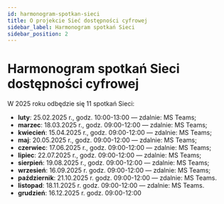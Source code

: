 ```yaml
---
id: harmonogram-spotkan-sieci
title: O projekcie Sieć dostępności cyfrowej
sidebar_label: Harmonogram spotkań Sieci
sidebar_position: 2 
---
```


# Harmonogram spotkań Sieci dostępności cyfrowej

W 2025 roku odbędzie się 11 spotkań Sieci:

- **luty**: 25.02.2025 r., godz. 10:00-13:00 — zdalnie: MS Teams;
- **marzec**: 18.03.2025 r., godz. 09:00-12:00 — zdalnie: MS Teams; 
- **kwiecień**: 15.04.2025 r., godz. 09:00-12:00 — zdalnie: MS Teams;
- **maj**: 20.05.2025 r., godz. 09:00-12:00 — zdalnie: MS Teams;
- **czerwiec**: 17.06.2025 r., godz. 09:00-12:00 — zdalnie: MS Teams;
- **lipiec**: 22.07.2025 r., godz. 09:00-12:00 — zdalnie: MS Teams;
- **sierpień**: 19.08.2025 r., godz. 09:00-12:00 — zdalnie: MS Teams;
- **wrzesień**: 16.09.2025 r. godz. 09:00-12:00 — zdalnie: MS Teams; 
- **październik**: 21.10.2025 r. godz. 09:00-12:00 — zdalnie: MS Teams.
- **listopad**: 18.11.2025 r. godz. 09:00-12:00 — zdalnie: MS Teams.
- **grudzień**: 16.12.2025 r. godz. 09:00-12:00 